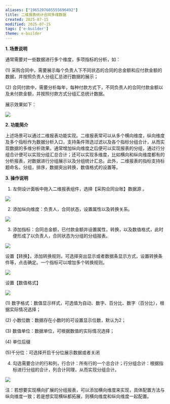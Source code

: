 ```yaml
---
aliases: ["1965207605555696492"]
title: 二维报表统计合同多维数据
created: 2025-07-15
modified: 2025-07-15
tags: ['e-builder']
theme: e-builder
---
```


**1. 场景说明**

通常需要对一些数据进行多个维度，多项指标的分析，如：

(1) 采购合同中，需要展示每个负责人下不同状态的合同的总金额和应付款金额的数据，并按照负责人分组汇总进行数据的展示；

(2) 合同付款中，需要分析每年，每种付款方式下，不同负责人的合同付款金额以及未付款金额，并按照付款方式分组汇总统计数据。

展示效果如下：

![](29a61441d714886f4a0abf3fb45a2031.jpg)

**2. **功**能简介**

上述场景可以通过二维报表功能实现。二维报表常可以从多个横向维度，纵向维度及多个指标作为数据分析入口，支持条件筛选过滤以及各个指标分组合计，从而实现数据的多维分析效果。通常增加纵向维度之后便可以实现报表的分组，通过行分组合计便可以实现分组汇总合计；还可以实现多维度，比如横向和纵向维度都有的分析报表，对数据进行分组展示以及分组统计汇总。此外，二维报表的指标支持标题命名，分组，排序，数据突出转换，数值格式的设置等。

**3. 操作说明**

1. 左侧设计面板中拖入二维报表组件，选择【采购合同台账】数据源 。

![](16cbff843f65179b985ca2930b47c89d.jpg)

2. 添加纵向维度：负责人，合同状态，设置属性以及转换关系。

![](1b0c61e776c155b185af978154b7c914.jpg)

3. 添加指标：合同总金额，已付款金额并设置属性，转换，以及数值格式，此时便形成了以负责人，合同状态为分组的分组报表。

![](3d7af127a9fcd6038dc6ced86e5ed2f9.jpg)

设置【转换】，添加转换规则，可选择突出显示或者数据条显示方式，设置转换条件等，点击确定。一个指标可以增加多个转换规则。

![](582e19502336a0e3957b75cdcdb12a58.jpg)

设置【数值格式】

![](cf278c21d1a7fa187c341f976143914f.jpg)

(1) 数字格式：数值显示样式，可选值为自动、数字、百分比、数字（百分比），根据实际情况选择；

(2) 小数位数：数据存在小数时的可设置显示位数，默认为2；

(3) 数值单位：数据单位，可根据数值的实际情况选择；

(4) 单位后缀

(5)千分位：可选择开启千分位展示数据或者关闭

4. 勾选需要合计的行和列，行合计：所有行的一个总合计；行分组合计：根据指标进行分组的合计，列合计同理，从而实现分组合计。

![](0ff2e99ceda4bdc0e6e01296dc08b2c7.jpg)

注：若想要实现横向扩展的分组报表，可以添加横向维度来实现，具体配置方法与纵向维度一致；若是想实现横纵都拓展，则横向维度和纵向维度一起配置。